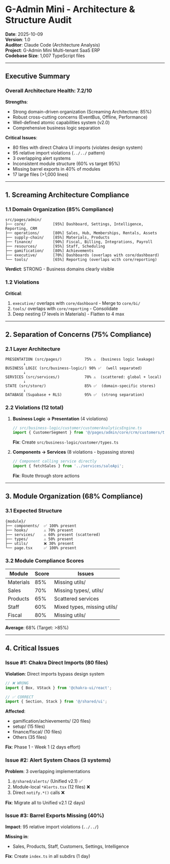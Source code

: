 # G-Admin Mini - Architecture & Structure Audit

**Date**: 2025-10-09  
**Version**: 1.0  
**Auditor**: Claude Code (Architecture Analysis)  
**Project**: G-Admin Mini Multi-tenant SaaS ERP  
**Codebase Size**: 1,007 TypeScript files  

---

## Executive Summary

### Overall Architecture Health: 7.2/10

**Strengths**:
- Strong domain-driven organization (Screaming Architecture: 85%)
- Robust cross-cutting concerns (EventBus, Offline, Performance)
- Well-defined atomic capabilities system (v2.0)
- Comprehensive business logic separation

**Critical Issues**:
- 80 files with direct Chakra UI imports (violates design system)
- 95 relative import violations (`../../` pattern)
- 3 overlapping alert systems
- Inconsistent module structure (60% vs target 95%)
- Missing barrel exports in 40% of modules
- 17 large files (>1,000 lines)

---

## 1. Screaming Architecture Compliance

### 1.1 Domain Organization (85% Compliance)

```
src/pages/admin/
├── core/            [95%] Dashboard, Settings, Intelligence, Reporting, CRM
├── operations/      [80%] Sales, Hub, Memberships, Rentals, Assets
├── supply-chain/    [85%] Materials, Products
├── finance/         [90%] Fiscal, Billing, Integrations, Payroll
├── resources/       [95%] Staff, Scheduling
├── gamification/    [80%] Achievements
├── executive/       [70%] Dashboards (overlaps with core/dashboard)
└── tools/           [65%] Reporting (overlaps with core/reporting)
```

**Verdict**: STRONG - Business domains clearly visible

### 1.2 Violations

**Critical**:
1. `executive/` overlaps with `core/dashboard` - Merge to `core/bi/`
2. `tools/` overlaps with `core/reporting` - Consolidate
3. Deep nesting (7 levels in Materials) - Flatten to 4 max

---

## 2. Separation of Concerns (75% Compliance)

### 2.1 Layer Architecture

```
PRESENTATION (src/pages/)          75% ⚠️  (business logic leakage)
        ↓
BUSINESS LOGIC (src/business-logic/) 90% ✅  (well separated)
        ↓
SERVICES (src/services/)           70% ⚠️  (scattered: global + local)
        ↓
STATE (src/store/)                 85% ✅  (domain-specific stores)
        ↓
DATABASE (Supabase + RLS)          95% ✅  (strong separation)
```

### 2.2 Violations (12 total)

1. **Business Logic → Presentation** (4 violations)
   ```typescript
   // src/business-logic/customer/customerAnalyticsEngine.ts
   import { CustomerSegment } from '@/pages/admin/core/crm/customers/types';
   ```
   **Fix**: Create `src/business-logic/customer/types.ts`

2. **Components → Services** (8 violations - bypassing stores)
   ```typescript
   // Component calling service directly
   import { fetchSales } from '../services/saleApi';
   ```
   **Fix**: Route through store actions

---

## 3. Module Organization (68% Compliance)

### 3.1 Expected Structure

```
{module}/
├── components/  ✅ 100% present
├── hooks/       ⚠️ 70% present
├── services/    ⚠️ 60% present (scattered)
├── types/       ⚠️ 50% present
├── utils/       ❌ 30% present
└── page.tsx     ✅ 100% present
```

### 3.2 Module Compliance Scores

| Module | Score | Issues |
|--------|-------|--------|
| Materials | 85% | Missing utils/ |
| Sales | 70% | Missing types/, utils/ |
| Products | 65% | Scattered services |
| Staff | 60% | Mixed types, missing utils/ |
| Fiscal | 80% | Missing utils/ |

**Average**: 68% (Target: >85%)

---

## 4. Critical Issues

### Issue #1: Chakra Direct Imports (80 files)

**Violation**: Direct imports bypass design system
```typescript
// ❌ WRONG
import { Box, VStack } from '@chakra-ui/react';

// ✅ CORRECT
import { Section, Stack } from '@/shared/ui';
```

**Affected**:
- gamification/achievements/ (20 files)
- setup/ (15 files)
- finance/fiscal/ (10 files)
- Others (35 files)

**Fix**: Phase 1 - Week 1 (2 days effort)

### Issue #2: Alert System Chaos (3 systems)

**Problem**: 3 overlapping implementations
1. `@/shared/alerts/` (Unified v2.1) ✅
2. Module-local `*Alerts.tsx` (12 files) ❌
3. Direct `notify.*()` calls ❌

**Fix**: Migrate all to Unified v2.1 (2 days)

### Issue #3: Barrel Exports Missing (40%)

**Impact**: 95 relative import violations (`../../`)

**Missing in**:
- Sales, Products, Staff, Customers, Settings, Intelligence

**Fix**: Create `index.ts` in all subdirs (1 day)

